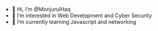 - 👋 Hi, I’m @MonjurulHaq
- 👀 I’m interested in Web Development and Cyber Security
- 🌱 I’m currently learning Javascript and networking


<!---
MonjurulHaq/MonjurulHaq is a ✨ special ✨ repository because its `README.md` (this file) appears on your GitHub profile.
You can click the Preview link to take a look at your changes.
--->
